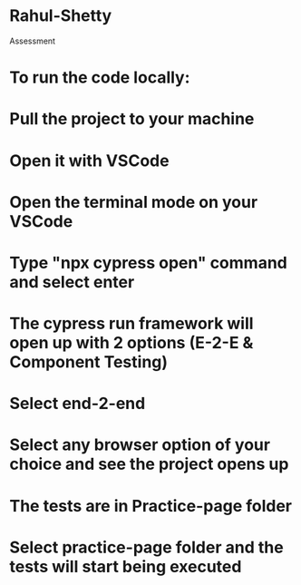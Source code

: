 # Rahul-Shetty
Assessment 

# To run the code locally:

# Pull the project to your machine
# Open it with VSCode
# Open the terminal mode on your VSCode
# Type "npx cypress open" command and select enter
# The cypress run framework will open up with 2 options (E-2-E & Component Testing)
# Select end-2-end 
# Select any browser option of your choice and see the project opens up
# The tests are in Practice-page folder
# Select practice-page folder and the tests will start being executed
